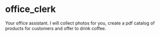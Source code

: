 # office_clerk
Your office assistant. I will collect photos for you, create a pdf catalog of products for customers and offer to drink coffee.
